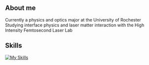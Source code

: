 ## About me
Currently a physics and optics major at the University of Rochester <br>
Studying interface physics and laser matter interaction with the High Intensity Femtosecond Laser Lab
## Skills
[![My Skills](https://skillicons.dev/icons?i=py,matlab,r,html,css,blender)](https://skillicons.dev)
